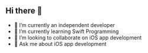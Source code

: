 ## Hi there 👋

- 🔭 I’m currently an independent developer
- 🌱 I’m currently learning Swift Programming
- 👯 I’m looking to collaborate on iOS app development
- 💬 Ask me about iOS app development

